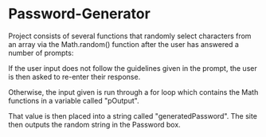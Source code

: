 # Password-Generator

Project consists of several functions that randomly select characters from an array via the Math.random() function after the user has 
answered a number of prompts:

If the user input does not follow the guidelines given in the prompt, the user is then asked to re-enter
their response.

Otherwise, the input given is run through a for loop which contains the Math functions in a variable called "pOutput".

That value is then placed into a string called "generatedPassword". The site then outputs the random string in the Password box.
